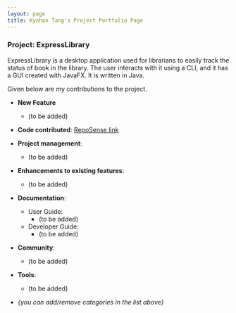 ```yaml
---
layout: page
title: Kynhan Tang's Project Portfolio Page
---
```


### Project: ExpressLibrary

ExpressLibrary is a desktop application used for librarians to easily track the status of book in the library. The user interacts with it using a CLI, and it has a GUI created with JavaFX. It is written in Java.

Given below are my contributions to the project.

* **New Feature**
    * (to be added)

* **Code contributed**: [RepoSense link]()

* **Project management**:
    * (to be added)

* **Enhancements to existing features**:
    * (to be added)
    
* **Documentation**:
    * User Guide:
        * (to be added)
    * Developer Guide:
        * (to be added)

* **Community**:
    * (to be added)

* **Tools**:
    * (to be added)

* _{you can add/remove categories in the list above}_

